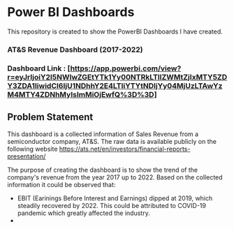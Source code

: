 # Power BI Dashboards
This repository is created to show the PowerBI Dashboards I have created.
### AT&amp;S Revenue Dashboard (2017-2022)
### Dashboard Link : [https://app.powerbi.com/view?r=eyJrIjoiY2I5NWIwZGEtYTk1Yy00NTRkLTllZWMtZjIxMTY5ZDY3ZDA1IiwidCI6IjU1NDhhY2E4LTliYTYtNDljYy04MjUzLTAwYzM4MTY4ZDNhMyIsImMiOjEwfQ%3D%3D]

## Problem Statement

This dashboard is a collected information of Sales Revenue from a semiconductor company, AT&S. The raw data is available publicly on the following website https://ats.net/en/investors/financial-reports-presentation/

The purpose of creating the dashboard is to show the trend of the company's revenue from the year 2017 up to 2022.
Based on the collected information it could be observed that:
* EBIT (Earinings Before Interest and Earnings) dipped at 2019, which steadily recovered by 2022. This could be attributed to COVID-19 pandemic which greatly affected the industry.
* 

